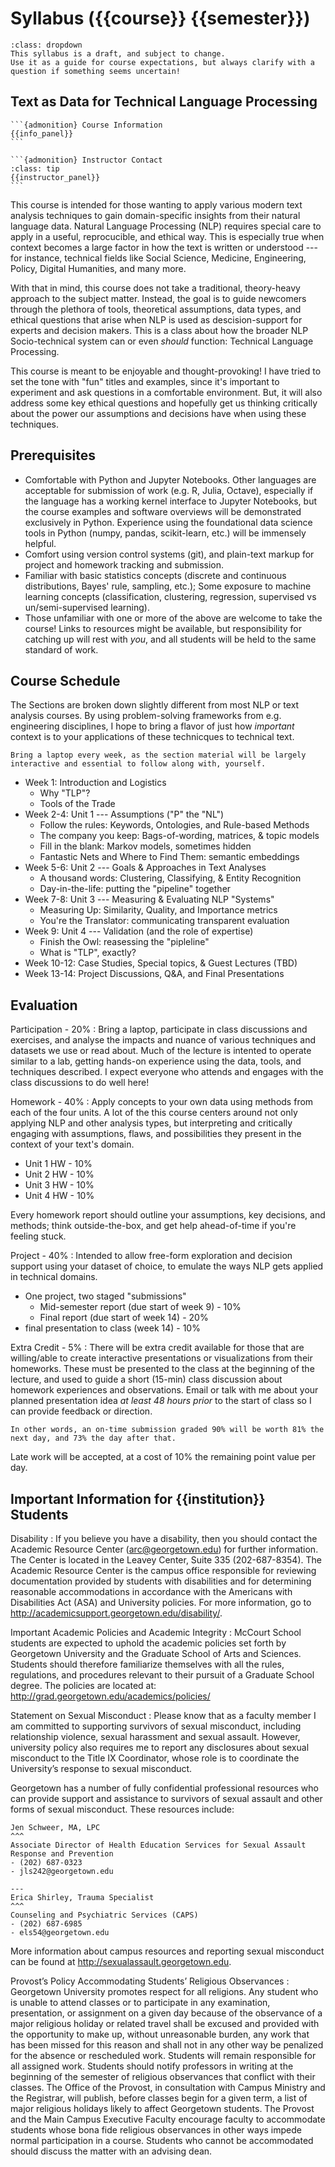 # Syllabus ({{course}} {{semester}})

```{warning}
:class: dropdown
This syllabus is a draft, and subject to change. 
Use it as a guide for course expectations, but always clarify with a question if something seems uncertain!

```



##  Text as Data for Technical Language Processing

````{sidebar} Course and Conact Information
```{admonition} Course Information
{{info_panel}}
```

```{admonition} Instructor Contact
:class: tip
{{instructor_panel}}
```
````

This course is intended for those wanting to apply various modern text analysis techniques to gain domain-specific insights from their natural language data. 
Natural Language Processing (NLP) requires special care to apply in a useful, reprocucible, and ethical way. 
This is especially true when context becomes a large factor in how the text is written or understood --- for instance, technical fields like Social Science, Medicine, Engineering, Policy, Digital Humanities, and many more.


With that in mind, this course does not take a traditional, theory-heavy approach to the subject matter. 
Instead, the goal is to guide newcomers through the plethora of tools, theoretical assumptions, data types, and ethical questions that arise when NLP is used as descision-support for experts and decision makers. 
This is a class about how the broader NLP Socio-technical system can or even _should_ function: Technical Language Processing. 

This course is meant to be enjoyable and thought-provoking! 
I have tried to set the tone with "fun" titles and examples, since it's important to experiment and ask questions in a comfortable environment. 
But, it will also address some key ethical questions and hopefully get us thinking critically about the power our assumptions and decisions have when using these techniques. 

## Prerequisites

- Comfortable with Python and Jupyter Notebooks. Other languages are acceptable for submission of work (e.g. R, Julia, Octave), especially if the language has a working kernel interface to Jupyter Notebooks, but the course examples and software overviews will be demonstrated exclusively in Python. 
  Experience using the foundational data science tools in Python (numpy, pandas, scikit-learn, etc.) will be immensely helpful. 
- Comfort using version control systems (git), and plain-text markup for project and homework tracking and submission. 
- Familiar with basic statistics concepts (discrete and continuous distributions, Bayes' rule, sampling, etc.); Some exposure to machine learning concepts (classification, clustering, regression, supervised vs un/semi-supervised learning). 
- Those unfamiliar with one or more of the above are welcome to take the course! Links to resources might be available, but responsibility for catching up will rest with *you*, and all students will be held to the same standard of work. 

## Course Schedule

The Sections are broken down slightly different from most NLP or text analysis courses. 
By using problem-solving frameworks from e.g. engineering disciplines, I hope to bring a flavor of just how _important_ context is to your applications of these technicques to technical text. 

```{margin}
Bring a laptop every week, as the section material will be largely interactive and essential to follow along with, yourself.
```

- Week 1: Introduction and Logistics 
  - Why "TLP"?
  - Tools of the Trade
- Week 2-4: Unit 1 --- Assumptions ("P" the "NL")
  - Follow the rules: Keywords, Ontologies, and Rule-based Methods
  - The company you keep: Bags-of-wording, matrices, & topic models 
  - Fill in the blank: Markov models, sometimes hidden
  - Fantastic Nets and Where to Find Them: semantic embeddings 
- Week 5-6: Unit 2 --- Goals & Approaches in Text Analyses
  - A thousand words: Clustering, Classifying, & Entity Recognition
  - Day-in-the-life: putting the "pipeline" together
- Week 7-8: Unit 3 --- Measuring & Evaluating NLP "Systems"
  - Measuring Up: Similarity, Quality, and Importance metrics
  - You're the Translator: communicating transparent evaluation
- Week 9: Unit 4 --- Validation (and the role of expertise)
  - Finish the Owl: reasessing the "pipleline" 
  - What is "TLP", exactly? 
- Week 10-12: Case Studies, Special topics, & Guest Lectures (TBD)
- Week 13-14: Project Discussions, Q&A, and Final Presentations

## Evaluation

Participation - 20%
: Bring a laptop, participate in class discussions and exercises, and analyse the impacts and nuance of various techniques and datasets we use or read about. 
  Much of the lecture is intented to operate similar to a lab, getting hands-on experience using the data, tools, and techniques described. 
  I expect everyone who attends and engages with the class discussions to do well here!

Homework - 40%
: Apply concepts to your own data using methods from each of the four units. 
  A lot of the this course centers around not only applying NLP and other analysis types, but interpreting and critically engaging with assumptions, flaws, and possibilities they present in the context of your text's domain. 
  
  - Unit 1 HW - 10%
  - Unit 2 HW - 10%
  - Unit 3 HW - 10%
  - Unit 4 HW - 10%

  Every homework report should outline your assumptions, key decisions, and methods; think outside-the-box, and get help ahead-of-time if you're feeling stuck. 

Project - 40%
: Intended to allow free-form exploration and decision support using your dataset of choice, to emulate the ways NLP gets applied in technical domains. 

  - One project, two staged "submissions" 
    - Mid-semester report (due start of week 9) - 10% 
    - Final report (due start of week 14) - 20%
  - final presentation to class (week 14) - 10% 

Extra Credit - 5%
: There will be extra credit available for those that are willing/able to create interactive presentations or visualizations from their homeworks. 
  These must be presented to the class at the beginning of the lecture, and used to guide a short (15-min) class discussion about homework experiences and observations. 
  Email or talk with me about your planned presentation idea *at least 48 hours prior* to the start of class so I can provide feedback or direction. 

 ```{margin}
 In other words, an on-time submission graded 90% will be worth 81% the next day, and 73% the day after that. 
```
  
 Late work will be accepted, at a cost of 10% the remaining point value per day. 



## Important Information for {{institution}} Students 

Disability
:  If you believe you have a disability, then you should contact the Academic Resource Center (arc@georgetown.edu) for further information. The Center is located in the Leavey Center, Suite 335 (202-687-8354). The Academic Resource Center is the campus office responsible for reviewing documentation provided by students with disabilities and for determining reasonable accommodations in accordance with the Americans with Disabilities Act (ASA) and University policies. For more information, go to http://academicsupport.georgetown.edu/disability/.

Important Academic Policies and Academic Integrity
:  McCourt School students are expected to uphold the academic policies set forth by Georgetown University and the Graduate School of Arts and Sciences. Students should therefore familiarize themselves with all the rules, regulations, and procedures relevant to their pursuit of a Graduate School degree. The policies are located at: http://grad.georgetown.edu/academics/policies/


Statement on Sexual Misconduct
:  Please know that as a faculty member I am committed to supporting survivors of sexual misconduct, including relationship violence, sexual harassment and sexual assault.  However, university policy also requires me to report any disclosures about sexual misconduct to the Title IX Coordinator, whose role is to coordinate the University’s response to sexual misconduct. 

   Georgetown has a number of fully confidential professional resources who can provide support and assistance to survivors of sexual assault and other forms of sexual misconduct.  These resources include:
   
   ````{card}
   Jen Schweer, MA, LPC
   ^^^
   Associate Director of Health Education Services for Sexual Assault Response and Prevention
   - (202) 687-0323
   - jls242@georgetown.edu

   ---
   Erica Shirley, Trauma Specialist
   ^^^
   Counseling and Psychiatric Services (CAPS)
   - (202) 687-6985
   - els54@georgetown.edu

   ````

   More information about campus resources and reporting sexual misconduct can be found at http://sexualassault.georgetown.edu.

Provost’s Policy Accommodating Students’ Religious Observances
:  Georgetown University promotes respect for all religions.  Any student who is unable to attend classes or to participate in any examination, presentation, or assignment on a given day because of the observance of a major religious holiday or related travel shall be excused and provided with the opportunity to make up, without unreasonable burden, any work that has been missed for this reason and shall not in any other way be penalized for the absence or rescheduled work. Students will remain responsible for all assigned work. Students should notify professors in writing at the beginning of the semester of religious observances that conflict with their classes. The Office of the Provost, in consultation with Campus Ministry and the Registrar, will publish, before classes begin for a given term, a list of major religious holidays likely to affect Georgetown students.  The Provost and the Main Campus Executive Faculty encourage faculty to accommodate students whose bona fide religious observances in other ways impede normal participation in a course.  Students who cannot be accommodated should discuss the matter with an advising dean.
